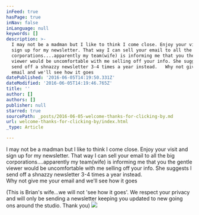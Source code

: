 ```yaml
---
inFeed: true
hasPage: true
inNav: false
inLanguage: null
keywords: []
description: >-
  I may not be a madman but I like to think I come close. Enjoy your visit and
  sign up for my newsletter. That way I can sell your email to all the big
  corporations....apparently my team(wife) is informing me that you the gentle
  viewer would be uncomfortable with me selling off your info. She suggests I
  send off a shnazzy newsletter 3-4 times a year instead.   Why not give me your
  email and we'll see how it goes 
datePublished: '2016-06-05T14:19:50.331Z'
dateModified: '2016-06-05T14:19:46.765Z'
title: ''
author: []
authors: []
publisher: null
starred: true
sourcePath: _posts/2016-06-05-welcome-thanks-for-clicking-by.md
url: welcome-thanks-for-clicking-by/index.html
_type: Article

---
```

I may not be a madman but I like to think I come close. Enjoy your visit and sign up for my newsletter. That way I can sell your email to all the big corporations....apparently my team(wife) is informing me that you the gentle viewer would be uncomfortable with me selling off your info. She suggests I send off a shnazzy newsletter 3-4 times a year instead.   
Why not give me your email and we'll see how it goes 

(This is Brian's wife...we will not 'see how it goes'. We respect your privacy and will only be sending a newsletter keeping you updated to new going ons around the studio. Thank you) ![](https://the-grid-user-content.s3-us-west-2.amazonaws.com/44d0677d-7048-41bd-81ba-928720470332.jpg)